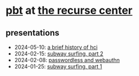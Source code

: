 # [pbt](https://www.pbt.dev) at [the recurse center](https://www.recurse.com/)
## presentations
- 2024-05-10: [a brief history of hci](https://github.com/pbt/rc-notes/blob/main/presentations/2024-05-10-HCI.pdf)
- 2024-02-15: [subway surfing, part 2](https://github.com/pbt/rc-notes/blob/main/presentations/2024-02-15-subway-surfing-2.pdf)
- 2024-02-08: [passwordless and webauthn](https://github.com/pbt/rc-notes/blob/main/presentations/2024-02-08-passwordless.md)
- 2024-01-25: [subway surfing, part 1](https://github.com/pbt/rc-notes/blob/main/presentations/2024-01-25-subway-surfing.pdf)

